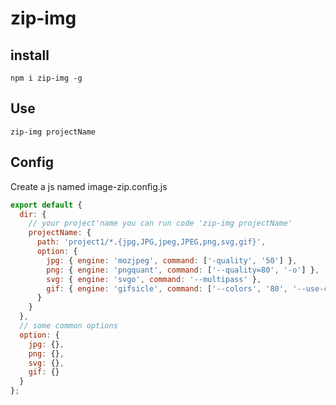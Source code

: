 # zip-img

## install

``` shell
npm i zip-img -g
```

## Use
``` shell
zip-img projectName
```

## Config
Create a js named image-zip.config.js

``` javascript
export default {
  dir: {
    // your project'name you can run code 'zip-img projectName'
    projectName: {
      path: 'project1/*.{jpg,JPG,jpeg,JPEG,png,svg,gif}',
      option: {
        jpg: { engine: 'mozjpeg', command: ['-quality', '50'] },
        png: { engine: 'pngquant', command: ['--quality=80', '-o'] },
        svg: { engine: 'svgo', command: '--multipass' },
        gif: { engine: 'gifsicle', command: ['--colors', '80', '--use-col=web'] }
      }
    }
  },
  // some common options
  option: {
    jpg: {},
    png: {},
    svg: {},
    gif: {}
  }
};
```